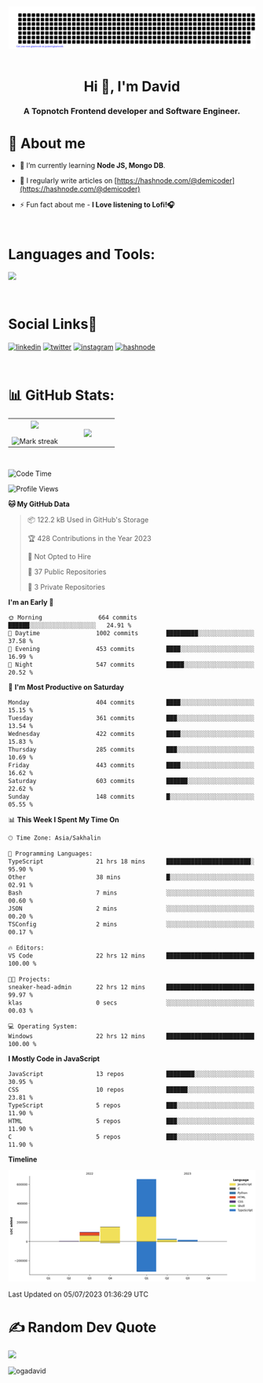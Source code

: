 <div align="center">
 <img src="gitartwork.svg" />
</div>

<br/>

<h1 align="center">Hi 👋, I'm David</h1>
<h3 align="center">A Topnotch Frontend developer and Software Engineer.</h3>

# 🚀 About me
- 🌱 I’m currently learning **Node JS, Mongo DB**.

- 📝 I regularly write articles on [https://hashnode.com/@demicoder](https://hashnode.com/@demicoder)

- ⚡ Fun fact about me - **I Love listening to Lofi!🎧**
<br/>
<h1 align="left">Languages and Tools:</h1>
<p>
  <a href="https://skillicons.dev">
    <img src="https://skillicons.dev/icons?i=html,css,tailwind,sass,styledcomponents,js,ts,react,nextjs,nodejs,express,prisma,mongodb,planetscale,jest,postman,git,github,vercel,vscode,powershell,figma,vite" />
  </a>
</p>
<br/>
<h1 align="left">Social Links🔗</h1>
<p align="left">
<a href="https://linkedin.com/in/davidoga" target="blank"><img align="center" src="https://user-images.githubusercontent.com/88904952/234979284-68c11d7f-1acc-4f0c-ac78-044e1037d7b0.png" alt="linkedin" height="50" width="50" /></a>
<a href="https://twitter.com/demicoderr" target="blank"><img align="center" src="https://user-images.githubusercontent.com/88904952/234980676-61bfb021-ecc8-48f7-88e6-34c1b06c4a58.png" alt="twitter" height="50" width="50" /></a> 
<a href="https://instagram.com/demi.coder" target="blank"><img align="center" src="https://user-images.githubusercontent.com/88904952/234981169-2dd1e58f-4b7e-468c-8213-034ba62156c3.png" alt="instagram" height="50" width="50" /></a>
<a href="https://hashnode.com/@demicoderr/" target="blank"><img align="center" src="https://user-images.githubusercontent.com/88904952/234982196-562aea17-5532-4550-8c08-1c7cb994a541.png" alt="hashnode" height="50" width="50" /></a>
</p>

<br />

# 📊 GitHub Stats:

<table align="center">
<tr border="none">
<td width="50%" align="center">
  
  <img  align="center"  src="https://github-readme-stats.vercel.app/api?username=OgaDavid&theme=react&show_icons=true&count_private=true" />
  <br></br>
  <img  title="🔥 Get streak stats for your profile at git.io/streak-stats" alt="Mark streak" src="https://github-readme-streak-stats.herokuapp.com/?user=OgaDavid&theme=react&hide_border=false" /> 
</td>

<td width="50%" align="center">

  <img  align="center"  src="https://github-readme-stats.anuraghazra1.vercel.app/api/top-langs/?username=OgaDavid&theme=react&hide_border=false&no-bg=true&no-frame=true&langs_count=10"/>
  
  </td>
</tr>
</table>

<br/>

<!--START_SECTION:waka-->
![Code Time](http://img.shields.io/badge/Code%20Time-24%20hrs%2021%20mins-blue)

![Profile Views](http://img.shields.io/badge/Profile%20Views-66-blue)

**🐱 My GitHub Data** 

> 📦 122.2 kB Used in GitHub's Storage 
 > 
> 🏆 428 Contributions in the Year 2023
 > 
> 🚫 Not Opted to Hire
 > 
> 📜 37 Public Repositories 
 > 
> 🔑 3 Private Repositories 
 > 
**I'm an Early 🐤** 

```text
🌞 Morning                664 commits         ██████░░░░░░░░░░░░░░░░░░░   24.91 % 
🌆 Daytime                1002 commits        █████████░░░░░░░░░░░░░░░░   37.58 % 
🌃 Evening                453 commits         ████░░░░░░░░░░░░░░░░░░░░░   16.99 % 
🌙 Night                  547 commits         █████░░░░░░░░░░░░░░░░░░░░   20.52 % 
```
📅 **I'm Most Productive on Saturday** 

```text
Monday                   404 commits         ████░░░░░░░░░░░░░░░░░░░░░   15.15 % 
Tuesday                  361 commits         ███░░░░░░░░░░░░░░░░░░░░░░   13.54 % 
Wednesday                422 commits         ████░░░░░░░░░░░░░░░░░░░░░   15.83 % 
Thursday                 285 commits         ███░░░░░░░░░░░░░░░░░░░░░░   10.69 % 
Friday                   443 commits         ████░░░░░░░░░░░░░░░░░░░░░   16.62 % 
Saturday                 603 commits         ██████░░░░░░░░░░░░░░░░░░░   22.62 % 
Sunday                   148 commits         █░░░░░░░░░░░░░░░░░░░░░░░░   05.55 % 
```


📊 **This Week I Spent My Time On** 

```text
🕑︎ Time Zone: Asia/Sakhalin

💬 Programming Languages: 
TypeScript               21 hrs 18 mins      ████████████████████████░   95.90 % 
Other                    38 mins             █░░░░░░░░░░░░░░░░░░░░░░░░   02.91 % 
Bash                     7 mins              ░░░░░░░░░░░░░░░░░░░░░░░░░   00.60 % 
JSON                     2 mins              ░░░░░░░░░░░░░░░░░░░░░░░░░   00.20 % 
TSConfig                 2 mins              ░░░░░░░░░░░░░░░░░░░░░░░░░   00.17 % 

🔥 Editors: 
VS Code                  22 hrs 12 mins      █████████████████████████   100.00 % 

🐱‍💻 Projects: 
sneaker-head-admin       22 hrs 12 mins      █████████████████████████   99.97 % 
klas                     0 secs              ░░░░░░░░░░░░░░░░░░░░░░░░░   00.03 % 

💻 Operating System: 
Windows                  22 hrs 12 mins      █████████████████████████   100.00 % 
```

**I Mostly Code in JavaScript** 

```text
JavaScript               13 repos            ████████░░░░░░░░░░░░░░░░░   30.95 % 
CSS                      10 repos            ██████░░░░░░░░░░░░░░░░░░░   23.81 % 
TypeScript               5 repos             ███░░░░░░░░░░░░░░░░░░░░░░   11.90 % 
HTML                     5 repos             ███░░░░░░░░░░░░░░░░░░░░░░   11.90 % 
C                        5 repos             ███░░░░░░░░░░░░░░░░░░░░░░   11.90 % 
```



**Timeline**

![Lines of Code chart](https://raw.githubusercontent.com/OgaDavid/OgaDavid/main/assets/bar_graph.png)


 Last Updated on 05/07/2023 01:36:29 UTC
<!--END_SECTION:waka-->

# ✍️ Random Dev Quote
![](https://quotes-github-readme.vercel.app/api?type=horizontal&theme=dark)

<p align="left"> <img src="https://komarev.com/ghpvc/?username=ogadavid&label=Profile%20views&color=0e75b6&style=flat" alt="ogadavid" /> </p>

